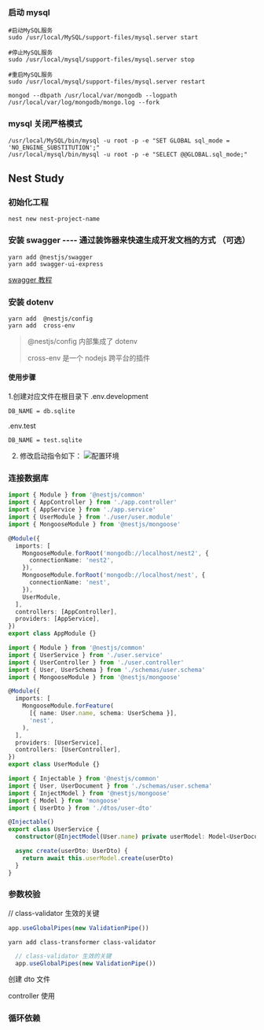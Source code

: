 ### 启动 mysql

```shell
#启动MySQL服务
sudo /usr/local/MySQL/support-files/mysql.server start

#停止MySQL服务
sudo /usr/local/mysql/support-files/mysql.server stop

#重启MySQL服务
sudo /usr/local/mysql/support-files/mysql.server restart
```

```shell
mongod --dbpath /usr/local/var/mongodb --logpath /usr/local/var/log/mongodb/mongo.log --fork
```

### mysql 关闭严格模式

```shell
/usr/local/MySQL/bin/mysql -u root -p -e "SET GLOBAL sql_mode = 'NO_ENGINE_SUBSTITUTION';"
/usr/local/mysql/bin/mysql -u root -p -e "SELECT @@GLOBAL.sql_mode;"
```

## Nest Study

### 初始化工程

```shell
nest new nest-project-name
```

### 安装 swagger ---- 通过装饰器来快速生成开发文档的方式 （可选）

```shell
yarn add @nestjs/swagger
yarn add swagger-ui-express
```

[swagger 教程](https://cloud.tencent.com/developer/section/1490222)

### 安装 dotenv

```shell
yarn add  @nestjs/config
yarn add  cross-env
```

> @nestjs/config 内部集成了 dotenv
>
> cross-env 是一个 nodejs 跨平台的插件

#### 使用步骤

1.创建对应文件在根目录下 .env.development

```.env.development
DB_NAME = db.sqlite
```

.env.test

```.env.test
DB_NAME = test.sqlite
```

2. 修改启动指令如下：
   ![配置环境]("https://github.com/scott8013/readme-images/blob/main/1.%E5%90%AF%E5%8A%A8%E5%B7%A5%E7%A8%8B%E6%8C%87%E4%BB%A4.png?raw=true")

### 连接数据库

```app.module.ts
import { Module } from '@nestjs/common'
import { AppController } from './app.controller'
import { AppService } from './app.service'
import { UserModule } from './user/user.module'
import { MongooseModule } from '@nestjs/mongoose'

@Module({
  imports: [
    MongooseModule.forRoot('mongodb://localhost/nest2', {
      connectionName: 'nest2',
    }),
    MongooseModule.forRoot('mongodb://localhost/nest', {
      connectionName: 'nest',
    }),
    UserModule,
  ],
  controllers: [AppController],
  providers: [AppService],
})
export class AppModule {}

```

```user.module.ts
import { Module } from '@nestjs/common'
import { UserService } from './user.service'
import { UserController } from './user.controller'
import { User, UserSchema } from './schemas/user.schema'
import { MongooseModule } from '@nestjs/mongoose'

@Module({
  imports: [
    MongooseModule.forFeature(
      [{ name: User.name, schema: UserSchema }],
      'nest',
    ),
  ],
  providers: [UserService],
  controllers: [UserController],
})
export class UserModule {}
```

```user.service.ts
import { Injectable } from '@nestjs/common'
import { User, UserDocument } from './schemas/user.schema'
import { InjectModel } from '@nestjs/mongoose'
import { Model } from 'mongoose'
import { UserDto } from './dtos/user-dto'

@Injectable()
export class UserService {
  constructor(@InjectModel(User.name) private userModel: Model<UserDocument>) {}

  async create(userDto: UserDto) {
    return await this.userModel.create(userDto)
  }
}

```

### 参数校验

// class-validator 生效的关键

```ts
app.useGlobalPipes(new ValidationPipe())
```

```shell
yarn add class-transformer class-validator
```

```main.ts
  // class-validator 生效的关键
  app.useGlobalPipes(new ValidationPipe())
```

创建 dto 文件

controller 使用

### 循环依赖

###
